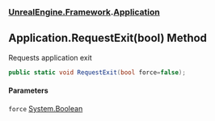 ### [UnrealEngine.Framework](./UnrealEngine-Framework.md 'UnrealEngine.Framework').[Application](./Application.md 'UnrealEngine.Framework.Application')
## Application.RequestExit(bool) Method
Requests application exit  
```csharp
public static void RequestExit(bool force=false);
```
#### Parameters
<a name='UnrealEngine-Framework-Application-RequestExit(bool)-force'></a>
`force` [System.Boolean](https://docs.microsoft.com/en-us/dotnet/api/System.Boolean 'System.Boolean')  
  
